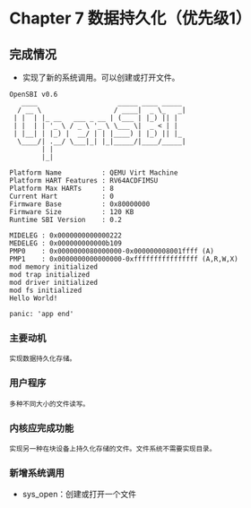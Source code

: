 # Chapter 7 数据持久化（优先级1）
## 完成情况
* 实现了新的系统调用。可以创建或打开文件。
```
OpenSBI v0.6
   ____                    _____ ____ _____
  / __ \                  / ____|  _ \_   _|
 | |  | |_ __   ___ _ __ | (___ | |_) || |
 | |  | | '_ \ / _ \ '_ \ \___ \|  _ < | |
 | |__| | |_) |  __/ | | |____) | |_) || |_
  \____/| .__/ \___|_| |_|_____/|____/_____|
        | |
        |_|

Platform Name          : QEMU Virt Machine
Platform HART Features : RV64ACDFIMSU
Platform Max HARTs     : 8
Current Hart           : 0
Firmware Base          : 0x80000000
Firmware Size          : 120 KB
Runtime SBI Version    : 0.2

MIDELEG : 0x0000000000000222
MEDELEG : 0x000000000000b109
PMP0    : 0x0000000080000000-0x000000008001ffff (A)
PMP1    : 0x0000000000000000-0xffffffffffffffff (A,R,W,X)
mod memory initialized
mod trap initialized
mod driver initialized
mod fs initialized
Hello World!

panic: 'app end'
```
### 主要动机
    实现数据持久化存储。
### 用户程序
    多种不同大小的文件读写。
### 内核应完成功能
    实现另一种在块设备上持久化存储的文件。文件系统不需要实现目录。
### 新增系统调用
* sys_open：创建或打开一个文件